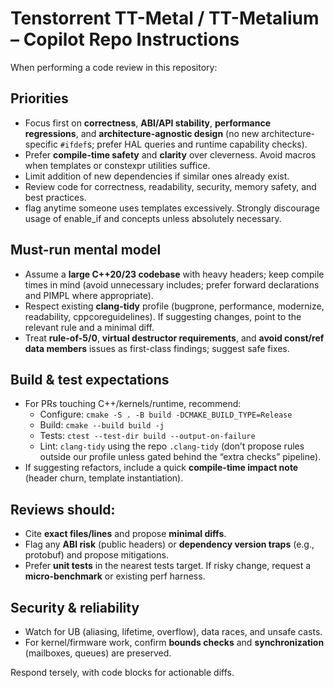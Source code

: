 # Tenstorrent TT-Metal / TT-Metalium – Copilot Repo Instructions

When performing a code review in this repository:

## Priorities
- Focus first on **correctness**, **ABI/API stability**, **performance regressions**, and **architecture-agnostic design** (no new architecture-specific `#ifdef`s; prefer HAL queries and runtime capability checks).
- Prefer **compile-time safety** and **clarity** over cleverness. Avoid macros when templates or constexpr utilities suffice.
- Limit addition of new dependencies if similar ones already exist.
- Review code for correctness, readability, security, memory safety, and best practices.
- flag anytime someone uses templates excessively. Strongly discourage usage of enable_if and concepts unless absolutely necessary.

## Must-run mental model
- Assume a **large C++20/23 codebase** with heavy headers; keep compile times in mind (avoid unnecessary includes; prefer forward declarations and PIMPL where appropriate).
- Respect existing **clang-tidy** profile (bugprone, performance, modernize, readability, cppcoreguidelines). If suggesting changes, point to the relevant rule and a minimal diff.
- Treat **rule-of-5/0**, **virtual destructor requirements**, and **avoid const/ref data members** issues as first-class findings; suggest safe fixes.

## Build & test expectations
- For PRs touching C++/kernels/runtime, recommend:
  - Configure: `cmake -S . -B build -DCMAKE_BUILD_TYPE=Release`
  - Build: `cmake --build build -j`
  - Tests: `ctest --test-dir build --output-on-failure`
  - Lint: `clang-tidy` using the repo `.clang-tidy` (don’t propose rules outside our profile unless gated behind the “extra checks” pipeline).
- If suggesting refactors, include a quick **compile-time impact note** (header churn, template instantiation).

## Reviews should:
- Cite **exact files/lines** and propose **minimal diffs**.
- Flag any **ABI risk** (public headers) or **dependency version traps** (e.g., protobuf) and propose mitigations.
- Prefer **unit tests** in the nearest tests target. If risky change, request a **micro-benchmark** or existing perf harness.

## Security & reliability
- Watch for UB (aliasing, lifetime, overflow), data races, and unsafe casts.
- For kernel/firmware work, confirm **bounds checks** and **synchronization** (mailboxes, queues) are preserved.

Respond tersely, with code blocks for actionable diffs.
